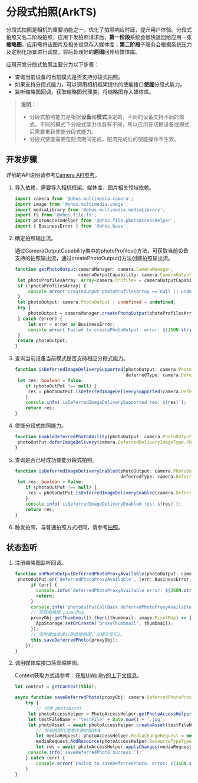 # 分段式拍照(ArkTS)

分段式拍照是相机的重要功能之一，优化了拍照响应时延，提升用户体验。分段式拍照又名二阶段拍照，应用下发拍照请求后，**第一阶段**系统会很快返回给应用一张**缩略图**，应用需将该图片及相关信息存入媒体库；**第二阶段**子服务会根据系统压力及定制化场景进行调度，将后处理好的**原图**回传给媒体库。

应用开发分段式拍照主要分为以下步骤：

- 查询当前设备的当前模式是否支持分段式拍照。
- 如果支持分段式能力，可以调用相机框架提供的使能接口**使能**分段式能力。
- 监听缩略图回调，获取缩略图代理类，将缩略图存入媒体库。

> **说明：**
> 
> - 分段式拍照能力是根据**设备**和**模式**决定的，不同的设备支持不同的模式，不同的模式下分段式能力也各有不同，所以应用在切换设备或模式后需要重新使能分段式能力。
> - 分段式使能需要在配流期间完成，配流完成后的使能操作不生效。



## 开发步骤

详细的API说明请参考[Camera API参考](../reference/apis/js-apis-camera.md)。

1. 导入依赖，需要导入相机框架、媒体库、图片相关领域依赖。

   ```ts
   import camera from '@ohos.multimedia.camera';
   import image from '@ohos.multimedia.image';
   import mediaLibrary from '@ohos.multimedia.mediaLibrary';
   import fs from '@ohos.file.fs';
   import photoAccessHelper from '@ohos.file.photoAccessHelper';
   import { BusinessError } from '@ohos.base';
   ```

2. 确定拍照输出流。

   通过CameraOutputCapability类中的photoProfiles()方法，可获取当前设备支持的拍照输出流，通过createPhotoOutput()方法创建拍照输出流。

   ```ts
   function getPhotoOutput(cameraManager: camera.CameraManager,
                           cameraOutputCapability: camera.CameraOutputCapability): camera.PhotoOutput | undefined {
   	let photoProfilesArray: Array<camera.Profile> = cameraOutputCapability.photoProfiles;
   	if (!photoProfilesArray) {
   		console.error("createOutput photoProfilesArray == null || undefined");
   	}
   	let photoOutput: camera.PhotoOutput | undefined = undefined;
   	try {
   		photoOutput = cameraManager.createPhotoOutput(photoProfilesArray[0]);
   	} catch (error) {
   		let err = error as BusinessError;
   		console.error(`Failed to createPhotoOutput. error: ${JSON.stringify(err)}`);
   	}
   	return photoOutput;
   }
   ```

3. 查询当前设备当前模式是否支持相应分段式能力。

   ```ts
   function isDeferredImageDeliverySupported(photoOutput: camera.PhotoOutput,
                                             deferredType: camera.DeferredDeliveryImageType): boolean {
   	let res: boolean = false;
       if (photoOutPut !== null) {
   		res = photoOutPut.isDeferredImageDeliverySupported(camera.DeferredDeliveryImageType.PHOTO);
       }
       console.info(`isDeferredImageDeliverySupported res: ${res}`);
       return res;
   }
   ```

4. 使能分段式拍照能力。

   ```ts
   function EnableDeferredPhotoAbility(photoOutput: camera.PhotoOutput): void {
   	photoOutPut.deferImageDelivery(camera.DeferredDeliveryImageType.PHOTO);
   }
   ```

5. 查询是否已经成功使能分段式拍照。

   ```ts
   function isDeferredImageDeliveryEnabled(photoOutput: camera.PhotoOutpu,
                                           deferredType: camera.DeferredDeliveryImageType): boolean {
   	let res: boolean = false;
       if (photoOutPut !== null) {
   		res = photoOutPut.isDeferredImageDeliveryEnabled(camera.DeferredDeliveryImageType.PHOTO);
       }
       console.info(`isDeferredImageDeliveryEnabled res: ${res}`);
       return res;
   }
   ```

6. 触发拍照，与普通拍照方式相同，请参考[拍照](camera-shooting.md)。



## 状态监听

1. 注册缩略图监听回调。

   ```ts
   function onPhotoOutputDeferredPhotoProxyAvailable(photoOutput: camera.PhotoOutput): void {
   	photoOutPut.on('deferredPhotoProxyAvailable', (err: BusinessError, proxyObj: camera.DeferredPhotoProxy): void => {
         if (err) {
           console.info(`deferredPhotoProxyAvailable error: ${JSON.stringify(err)}.`);
           return;
         }
         console.info('photoOutPutCallBack deferredPhotoProxyAvailable');
         // 获取缩略图 pixelMap
         proxyObj.getThumbnail().then((thumbnail: image.PixelMap) => {
           AppStorage.setOrCreate('proxyThumbnail', thumbnail); 
         });
         // 调用媒体库接口落盘缩略图，详细实现见2。
         this.saveDeferredPhoto(proxyObj);
       });
   }
   ```

   

2. 调用媒体库接口落盘缩略图。

   Context获取方式请参考：[获取UIAbility的上下文信息](../application-models/uiability-usage.md#获取uiability的上下文信息)。

   ```ts
   let context = getContext(this);
   
   async function saveDeferredPhoto(proxyObj: camera.DeferredPhotoProxy) {    
       try {
           // 创建 photoAsset
   		let photoAccessHelper = PhotoAccessHelper.getPhotoAccessHelper(context);
   		let testFileName = 'testFile' + Date.now() + '.jpg';
   		let photoAsset = await photoAccessHelper.createAsset(testFileName);
           // 将缩略图代理类传递给媒体库
           let mediaRequest: photoAccessHelper.MediaChangeRequest = new photoAccessHelper.MediaAssetChangeRequest(photoAsset);
           mediaRequest.AddResource(photoAccessHelper.ResourceTypeType.PHOTOT_PROXY, proxyObj);
           let res = await photoAccessHelper.applyChanges(mediaRequest);
   		console.info('saveDeferredPhoto success.');
       } catch (err) {
           console.error(`Failed to saveDeferredPhoto. error: ${JSON.stringify(err)}`);
       }
   }
   ```
